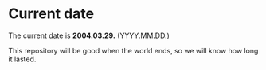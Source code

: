 # Current date

The current date is **2004.03.29.** (YYYY.MM.DD.)

This repository will be good when the world ends, so we will know how long it lasted.